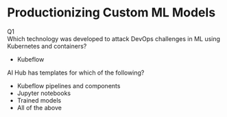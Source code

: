 # Productionizing Custom ML Models

Q1   
Which technology was developed to attack DevOps challenges in ML using Kubernetes and containers?
* Kubeflow


AI Hub has templates for which of the following?
* Kubeflow pipelines and components
* Jupyter notebooks
* Trained models
* All of the above